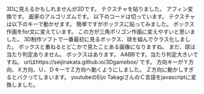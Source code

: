 3Dに見えるかもしれませんが2Dです。
テクスチャを貼りました。
アフィン変換です。
画家のアルゴリズムです。
以下のコードは切っています。
テクスチャは以下のキーで動かせます。
簡単ですがボックスに貼ってみました。
ボックス作画をfor文に変えています。
この方が三角ポリゴン作画に変えやすいと思いました。
3D制作ソフトで一番最初に見るボックス、球を組んでクラス化しました。
ボックスと重ねるとどこかで見たことある画像になりますね。
まだ、球は当たり判定ありません。
ボックスはあります。
AABBです。当たり判定大きいですね。
urlはhttps://seijinakata.github.io/3Dgamebox/
です。
方向キーがＹ方向、Ｘ方向、Ｕ、ＤキーでＺ方向へ動くようにしました。
Ｚ方向に動かしすぎるとバクってしまいます。
youtubeのEijo TakagiさんのＣ言語をjavascriptに変換しました。
